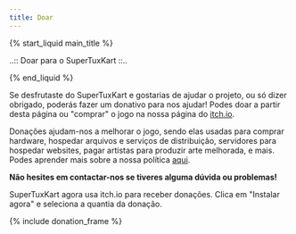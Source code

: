```yaml
---
title: Doar
---
```

{% start_liquid main_title %}

..:: Doar para o SuperTuxKart ::..

{% end_liquid %}

Se desfrutaste do SuperTuxKart e gostarias de ajudar o projeto, ou só dizer obrigado, poderás fazer um donativo para nos ajudar! Podes doar a partir desta página ou "comprar" o jogo na nossa página do [itch.io](https://supertuxkart.itch.io/supertuxkart).

Donações ajudam-nos a melhorar o jogo, sendo elas usadas para comprar hardware, hospedar arquivos e serviços de distribuição, servidores para hospedar websites, pagar artistas para produzir arte melhorada, e mais. Podes aprender mais sobre a nossa política [aqui](Donation_Policy).

**Não hesites em contactar-nos se tiveres alguma dúvida ou problemas!**

SuperTuxKart agora usa itch.io para receber donações. Clica em "Instalar agora" e seleciona a quantia da donação.

{% include donation_frame %}
